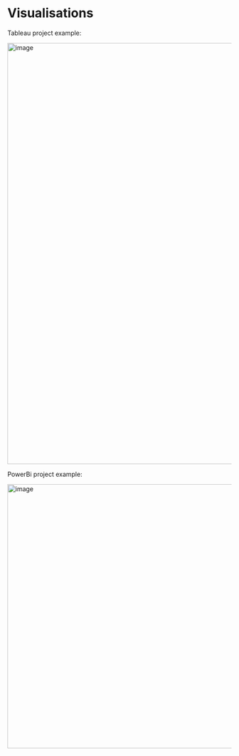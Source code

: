 # Visualisations

Tableau project example: 

<img width="944" alt="image" src="https://github.com/SandaKitsune/Visualisations/assets/125961358/131887a9-6443-4a5f-bfe5-750662869ec0">


PowerBi project example: 

<img width="592" alt="image" src="https://github.com/SandaKitsune/Visualisations/assets/125961358/644c09f4-6d4b-4751-8f68-e986d2e22617">

